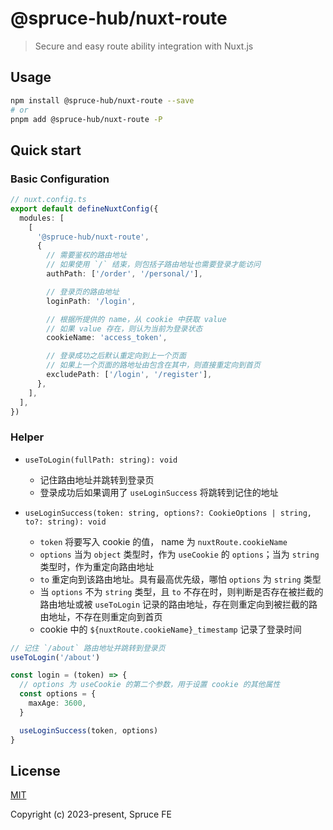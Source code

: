 # @spruce-hub/nuxt-route

> Secure and easy route ability integration with Nuxt.js

## Usage

```bash
npm install @spruce-hub/nuxt-route --save
# or
pnpm add @spruce-hub/nuxt-route -P
```

## Quick start

### Basic Configuration

```ts
// nuxt.config.ts
export default defineNuxtConfig({
  modules: [
    [
      '@spruce-hub/nuxt-route',
      {
        // 需要鉴权的路由地址
        // 如果使用 `/` 结束，则包括子路由地址也需要登录才能访问
        authPath: ['/order', '/personal/'],

        // 登录页的路由地址
        loginPath: '/login',

        // 根据所提供的 name，从 cookie 中获取 value
        // 如果 value 存在，则认为当前为登录状态
        cookieName: 'access_token',

        // 登录成功之后默认重定向到上一个页面
        // 如果上一个页面的路地址由包含在其中，则直接重定向到首页
        excludePath: ['/login', '/register'],
      },
    ],
  ],
})
```

### Helper

- `useToLogin(fullPath: string): void`

  - 记住路由地址并跳转到登录页
  - 登录成功后如果调用了 `useLoginSuccess` 将跳转到记住的地址

- `useLoginSuccess(token: string, options?: CookieOptions | string, to?: string): void`

  - `token` 将要写入 cookie 的值， name 为 `nuxtRoute.cookieName`
  - `options` 当为 `object` 类型时，作为 `useCookie` 的 `options`；当为 `string` 类型时，作为重定向路由地址
  - `to` 重定向到该路由地址。具有最高优先级，哪怕 `options` 为 `string` 类型
  - 当 `options` 不为 `string` 类型，且 `to` 不存在时，则判断是否存在被拦截的路由地址或被 `useToLogin` 记录的路由地址，存在则重定向到被拦截的路由地址，不存在则重定向到首页
  - cookie 中的 `${nuxtRoute.cookieName}_timestamp` 记录了登录时间

```ts
// 记住 `/about` 路由地址并跳转到登录页
useToLogin('/about')
```

```ts
const login = (token) => {
  // options 为 useCookie 的第二个参数，用于设置 cookie 的其他属性
  const options = {
    maxAge: 3600,
  }

  useLoginSuccess(token, options)
}
```

## License

[MIT](https://opensource.org/licenses/MIT)

Copyright (c) 2023-present, Spruce FE
